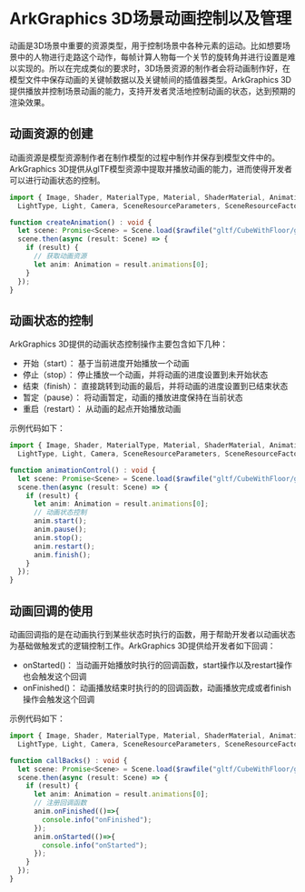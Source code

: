# ArkGraphics 3D场景动画控制以及管理
动画是3D场景中重要的资源类型，用于控制场景中各种元素的运动。比如想要场景中的人物进行走路这个动作，每帧计算人物每一个关节的旋转角并进行设置是难以实现的。所以在完成类似的要求时，3D场景资源的制作者会将动画制作好，在模型文件中保存动画的关键帧数据以及关键帧间的插值器类型。ArkGraphics 3D提供播放并控制场景动画的能力，支持开发者灵活地控制动画的状态，达到预期的渲染效果。

## 动画资源的创建
动画资源是模型资源制作者在制作模型的过程中制作并保存到模型文件中的。ArkGraphics 3D提供从glTF模型资源中提取并播放动画的能力，进而使得开发者可以进行动画状态的控制。
```ts
import { Image, Shader, MaterialType, Material, ShaderMaterial, Animation, Environment, Container, SceneNodeParameters,
  LightType, Light, Camera, SceneResourceParameters, SceneResourceFactory, Scene, Node } from '@kit.ArkGraphics3D';

function createAnimation() : void {
  let scene: Promise<Scene> = Scene.load($rawfile("gltf/CubeWithFloor/glTF/AnimatedCube.gltf"));
  scene.then(async (result: Scene) => {
    if (result) {
      // 获取动画资源
      let anim: Animation = result.animations[0];
    }
  });
}
```

## 动画状态的控制
ArkGraphics 3D提供的动画状态控制操作主要包含如下几种：
- 开始（start）： 基于当前进度开始播放一个动画
- 停止（stop）： 停止播放一个动画，并将动画的进度设置到未开始状态
- 结束（finish）： 直接跳转到动画的最后，并将动画的进度设置到已结束状态
- 暂定（pause）： 将动画暂定，动画的播放进度保持在当前状态
- 重启（restart）： 从动画的起点开始播放动画

示例代码如下：
```ts
import { Image, Shader, MaterialType, Material, ShaderMaterial, Animation, Environment, Container, SceneNodeParameters,
  LightType, Light, Camera, SceneResourceParameters, SceneResourceFactory, Scene, Node } from '@kit.ArkGraphics3D';

function animationControl() : void {
  let scene: Promise<Scene> = Scene.load($rawfile("gltf/CubeWithFloor/glTF/AnimatedCube.gltf"));
  scene.then(async (result: Scene) => {
    if (result) {
      let anim: Animation = result.animations[0];
      // 动画状态控制
      anim.start();
      anim.pause();
      anim.stop();
      anim.restart();
      anim.finish();
    }
  });
}
```

## 动画回调的使用

动画回调指的是在动画执行到某些状态时执行的函数，用于帮助开发者以动画状态为基础做触发式的逻辑控制工作。ArkGraphics 3D提供给开发者如下回调：
- onStarted()： 当动画开始播放时执行的回调函数，start操作以及restart操作也会触发这个回调
- onFinished()： 动画播放结束时执行的的回调函数，动画播放完成或者finish操作会触发这个回调

示例代码如下：
```ts
import { Image, Shader, MaterialType, Material, ShaderMaterial, Animation, Environment, Container, SceneNodeParameters,
  LightType, Light, Camera, SceneResourceParameters, SceneResourceFactory, Scene, Node } from '@kit.ArkGraphics3D';

function callBacks() : void {
  let scene: Promise<Scene> = Scene.load($rawfile("gltf/CubeWithFloor/glTF/AnimatedCube.gltf"));
  scene.then(async (result: Scene) => {
    if (result) {
      let anim: Animation = result.animations[0];
      // 注册回调函数
      anim.onFinished(()=>{
        console.info("onFinished");
      });
      anim.onStarted(()=>{
        console.info("onStarted");
      });
    }
  });
}
```
